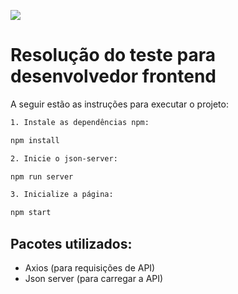 [![](https://dotlib.com/theme/img/logos/logo.png)](https://www.dotlib.com)

# Resolução do teste para desenvolvedor frontend

A seguir estão as instruções para executar o projeto:



```sh
1. Instale as dependências npm:

npm install    

2. Inicie o json-server:

npm run server

3. Inicialize a página:

npm start
```

## Pacotes utilizados:
- Axios (para requisições de API)
- Json server (para carregar a API)
